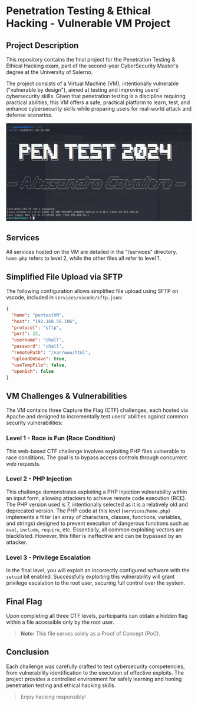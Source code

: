 # Penetration Testing & Ethical Hacking - Vulnerable VM Project

## Project Description
This repository contains the final project for the Penetration Testing & Ethical Hacking exam, part of the second-year CyberSecurity Master's degree at the University of Salerno.

The project consists of a Virtual Machine (VM), intentionally vulnerable ("vulnerable by design"), aimed at testing and improving users' cybersecurity skills. Given that penetration testing is a discipline requiring practical abilities, this VM offers a safe, practical platform to learn, test, and enhance cybersecurity skills while preparing users for real-world attack and defense scenarios.

![Vulnerable VM Project](./readmePhotos/PENTEST.png)

## Services 
All services hosted on the VM are detailed in the "/services" directory. `home.php` refers to level 2, while the other files all refer to level 1.

## Simplified File Upload via SFTP
The following configuration allows simplified file upload using SFTP on vscode, included in `services/vscode/sftp.json`:

```json
{
  "name": "pentestVM",
  "host": "192.168.56.106",
  "protocol": "sftp",
  "port": 22,
  "username": "chall",
  "password": "chall",
  "remotePath": "/var/www/html",
  "uploadOnSave": true,
  "useTempFile": false,
  "openSsh": false
}
```

## VM Challenges & Vulnerabilities
The VM contains three Capture the Flag (CTF) challenges, each hosted via Apache and designed to incrementally test users’ abilities against common security vulnerabilities:

### Level 1 - Race is Fun (Race Condition)
This web-based CTF challenge involves exploiting PHP files vulnerable to race conditions. The goal is to bypass access controls through concurrent web requests.

### Level 2 - PHP Injection
This challenge demonstrates exploiting a PHP Injection vulnerability within an input form, allowing attackers to achieve remote code execution (RCE). The PHP version used is 7, intentionally selected as it is a relatively old and deprecated version. The PHP code at this level (`services/home.php`) implements a filter (an array of characters, classes, functions, variables, and strings) designed to prevent execution of dangerous functions such as `eval`, `include`, `require`, etc. Essentially, all common exploiting vectors are blacklisted. However, this filter is ineffective and can be bypassed by an attacker.

### Level 3 - Privilege Escalation
In the final level, you will exploit an incorrectly configured software with the `setuid` bit enabled. Successfully exploiting this vulnerability will grant privilege escalation to the root user, securing full control over the system.

## Final Flag
Upon completing all three CTF levels, participants can obtain a hidden flag within a file accessible only by the root user.

> **Note:** This file serves solely as a Proof of Concept (PoC).

## Conclusion
Each challenge was carefully crafted to test cybersecurity competencies, from vulnerability identification to the execution of effective exploits. The project provides a controlled environment for safely learning and honing penetration testing and ethical hacking skills.

> Enjoy hacking responsibly!
